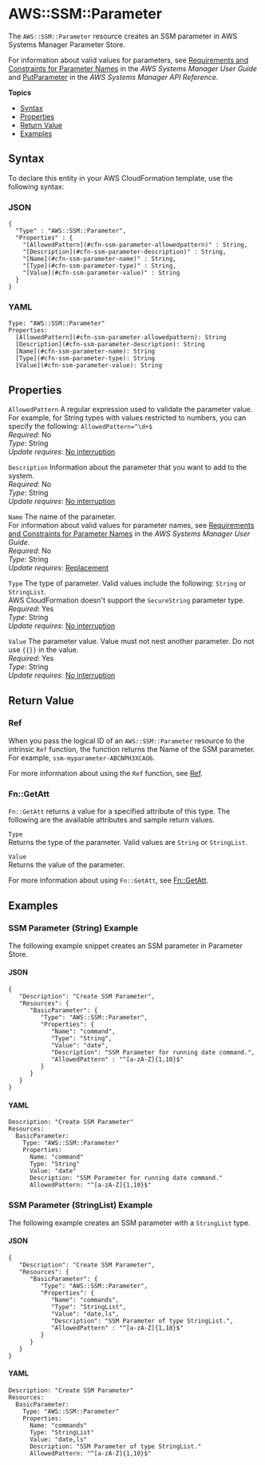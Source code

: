 # AWS::SSM::Parameter<a name="aws-resource-ssm-parameter"></a>

The `AWS::SSM::Parameter` resource creates an SSM parameter in AWS Systems Manager Parameter Store\.

For information about valid values for parameters, see [Requirements and Constraints for Parameter Names](https://docs.aws.amazon.com/systems-manager/latest/userguide/sysman-parameter-name-constraints.html) in the *AWS Systems Manager User Guide* and [PutParameter](https://docs.aws.amazon.com/systems-manager/latest/APIReference/API_PutParameter.html) in the *AWS Systems Manager API Reference*\.

**Topics**
+ [Syntax](#aws-resource-ssm-parameter-syntax)
+ [Properties](#aws-resource-ssm-parameter-properties)
+ [Return Value](#aws-resource-ssm-parameter-returnvalues)
+ [Examples](#aws-resource-ssm-parameter-examples)

## Syntax<a name="aws-resource-ssm-parameter-syntax"></a>

To declare this entity in your AWS CloudFormation template, use the following syntax:

### JSON<a name="aws-resource-ssm-parameter-syntax.json"></a>

```
{
  "Type" : "AWS::SSM::Parameter",
  "Properties" : {
    "[AllowedPattern](#cfn-ssm-parameter-allowedpattern)" : String,
    "[Description](#cfn-ssm-parameter-description)" : String,
    "[Name](#cfn-ssm-parameter-name)" : String,
    "[Type](#cfn-ssm-parameter-type)" : String,
    "[Value](#cfn-ssm-parameter-value)" : String
  }
}
```

### YAML<a name="aws-resource-ssm-parameter-syntax.yaml"></a>

```
Type: "AWS::SSM::Parameter"
Properties: 
  [AllowedPattern](#cfn-ssm-parameter-allowedpattern): String
  [Description](#cfn-ssm-parameter-description): String
  [Name](#cfn-ssm-parameter-name): String
  [Type](#cfn-ssm-parameter-type): String
  [Value](#cfn-ssm-parameter-value): String
```

## Properties<a name="aws-resource-ssm-parameter-properties"></a>

`AllowedPattern`  <a name="cfn-ssm-parameter-allowedpattern"></a>
A regular expression used to validate the parameter value\. For example, for String types with values restricted to numbers, you can specify the following: `AllowedPattern=^\d+$`  
*Required*: No  
*Type*: String  
*Update requires*: [No interruption](using-cfn-updating-stacks-update-behaviors.md#update-no-interrupt)

`Description`  <a name="cfn-ssm-parameter-description"></a>
Information about the parameter that you want to add to the system\.  
*Required*: No  
*Type*: String  
*Update requires*: [No interruption](using-cfn-updating-stacks-update-behaviors.md#update-no-interrupt)

`Name`  <a name="cfn-ssm-parameter-name"></a>
The name of the parameter\.  
For information about valid values for parameter names, see [Requirements and Constraints for Parameter Names](https://docs.aws.amazon.com/systems-manager/latest/userguide/sysman-parameter-name-constraints.html) in the *AWS Systems Manager User Guide*\.  
*Required*: No  
*Type*: String  
*Update requires*: [Replacement](using-cfn-updating-stacks-update-behaviors.md#update-replacement)

`Type`  <a name="cfn-ssm-parameter-type"></a>
The type of parameter\. Valid values include the following: `String` or `StringList`\.  
AWS CloudFormation doesn't support the `SecureString` parameter type\.
*Required*: Yes  
*Type*: String  
*Update requires*: [No interruption](using-cfn-updating-stacks-update-behaviors.md#update-no-interrupt)

`Value`  <a name="cfn-ssm-parameter-value"></a>
The parameter value\. Value must not nest another parameter\. Do not use `{{}}` in the value\.  
*Required*: Yes  
*Type*: String  
*Update requires*: [No interruption](using-cfn-updating-stacks-update-behaviors.md#update-no-interrupt)

## Return Value<a name="aws-resource-ssm-parameter-returnvalues"></a>

### Ref<a name="w4ab1c21c10e1191c13b3"></a>

When you pass the logical ID of an `AWS::SSM::Parameter` resource to the intrinsic `Ref` function, the function returns the Name of the SSM parameter\. For example, `ssm-myparameter-ABCNPH3XCAO6`\.

For more information about using the `Ref` function, see [Ref](intrinsic-function-reference-ref.md)\.

### Fn::GetAtt<a name="w4ab1c21c10e1191c13b5"></a>

`Fn::GetAtt` returns a value for a specified attribute of this type\. The following are the available attributes and sample return values\.

`Type`  
Returns the type of the parameter\. Valid values are `String` or `StringList`\.

`Value`  
Returns the value of the parameter\.

For more information about using `Fn::GetAtt`, see [Fn::GetAtt](intrinsic-function-reference-getatt.md)\.

## Examples<a name="aws-resource-ssm-parameter-examples"></a>

### SSM Parameter \(String\) Example<a name="w4ab1c21c10e1191c15b3"></a>

The following example snippet creates an SSM parameter in Parameter Store\.

#### JSON<a name="aws-resource-ssm-parameter-example.json"></a>

```
{
   "Description": "Create SSM Parameter",
   "Resources": {
      "BasicParameter": {
         "Type": "AWS::SSM::Parameter",
         "Properties": {
            "Name": "command",
            "Type": "String",
            "Value": "date",
            "Description": "SSM Parameter for running date command.",
            "AllowedPattern" : "^[a-zA-Z]{1,10}$"
         }
      }
   }
}
```

#### YAML<a name="aws-resource-ssm-parameter-example.yaml"></a>

```
Description: "Create SSM Parameter"
Resources:
  BasicParameter:
    Type: "AWS::SSM::Parameter"
    Properties:
      Name: "command"
      Type: "String"
      Value: "date"
      Description: "SSM Parameter for running date command."
      AllowedPattern: "^[a-zA-Z]{1,10}$"
```

### SSM Parameter \(StringList\) Example<a name="w4ab1c21c10e1191c15b5"></a>

The following example creates an SSM parameter with a `StringList` type\.

#### JSON<a name="aws-resource-ssm-parameter-example2.json"></a>

```
{
   "Description": "Create SSM Parameter",
   "Resources": {
      "BasicParameter": {
         "Type": "AWS::SSM::Parameter",
         "Properties": {
            "Name": "commands",
            "Type": "StringList",
            "Value": "date,ls",
            "Description": "SSM Parameter of type StringList.",
            "AllowedPattern" : "^[a-zA-Z]{1,10}$"
         }
      }
   }
}
```

#### YAML<a name="aws-resource-ssm-parameter-example2.yaml"></a>

```
Description: "Create SSM Parameter"
Resources:
  BasicParameter:
    Type: "AWS::SSM::Parameter"
    Properties:
      Name: "commands"
      Type: "StringList"
      Value: "date,ls"
      Description: "SSM Parameter of type StringList."
      AllowedPattern: "^[a-zA-Z]{1,10}$"
```